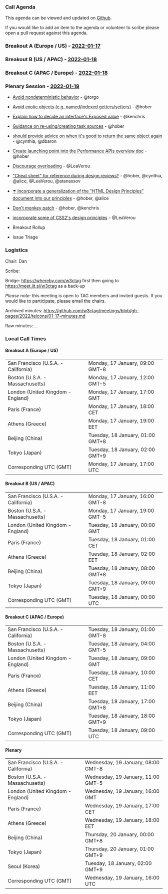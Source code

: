### Call Agenda

This agenda can be viewed and updated on [Github](https://github.com/w3ctag/meetings/blob/gh-pages/2022/telcons/01-17-agenda.md).

If you would like to add an item to the agenda or volunteer to scribe please open a pull request against this agenda.

### Breakout A (Europe / US) - [2022-01-17](https://www.timeanddate.com/worldclock/converter.html?iso=20220117T170000&p1=224&p2=43&p3=136&p4=195&p5=26&p6=33&p7=248&p8=235)

### Breakout B (US / APAC) - [2022-01-18](https://www.timeanddate.com/worldclock/converter.html?iso=20220118T000000&p1=224&p2=43&p3=136&p4=195&p5=26&p6=33&p7=248&p8=235)

### Breakout C (APAC / Europe) - [2022-01-18](https://www.timeanddate.com/worldclock/converter.html?iso=20220118T090000&p1=224&p2=43&p3=136&p4=195&p5=26&p6=33&p7=248&p8=235)

### Plenary Session - [2022-01-19](https://www.timeanddate.com/worldclock/converter.html?iso=20220119T160000&p1=224&p2=43&p3=136&p4=195&p5=26&p6=33&p7=248&p8=235)

* [Avoid nondeterministic behavior](https://github.com/w3ctag/design-principles/issues/3) - @torgo
* [Avoid exotic objects (e.g. named/indexed getters/setters)](https://github.com/w3ctag/design-principles/issues/16) - @hober
* [Explain how to decide an interface's Exposed value](https://github.com/w3ctag/design-principles/issues/35) - @kenchris
* [Guidance on re-using/creating task sources](https://github.com/w3ctag/design-principles/issues/38) - @hober
* [should provide advice on when it's good to return the same object again](https://github.com/w3ctag/design-principles/issues/46) - @cynthia, @dbaron
* [Create launching point into the Performance APIs overview doc](https://github.com/w3ctag/design-principles/issues/52) - @hober
* [Discourage overloading](https://github.com/w3ctag/design-principles/issues/131) - @LeaVerou
* ["Cheat sheet" for reference during design reviews?](https://github.com/w3ctag/design-principles/issues/154) - @hober, @cynthia, @alice, @LeaVerou, @atanassov
* [☂️ Incorporate a generalization of the "HTML Design Principles" document into our principles](https://github.com/w3ctag/design-principles/issues/160) - @hober, @alice
* [Don't monkey patch](https://github.com/w3ctag/design-principles/issues/184) - @hober, @kenchris
* [incorporate some of CSS2's design principles](https://github.com/w3ctag/design-principles/issues/188) - @LeaVerou

* Breakout Rollup
* Issue Triage

### Logistics

Chair: Dan

Scribe:

Bridge: https://whereby.com/w3ctag first then going to https://meet.jit.si/w3ctag as a back-up

*Please note*: this meeting is open to TAG members and invited guests. If you would like to participate, please email the chairs.

Archived minutes: https://github.com/w3ctag/meetings/blob/gh-pages/2022/telcons/01-17-minutes.md

Raw minutes: ...


### Local Call Times

#### Breakout A (Europe / US)

<table>
<tr><td> San Francisco (U.S.A. - California) <td> Monday, 17 January, 09:00 GMT-8</td></tr>
<tr><td> Boston (U.S.A. - Massachusetts) <td> Monday, 17 January, 12:00 GMT-5</td></tr>
<tr><td> London (United Kingdom - England) <td> Monday, 17 January, 17:00 GMT</td></tr>
<tr><td> Paris (France) <td> Monday, 17 January, 18:00 CET</td></tr>
<tr><td> Athens (Greece) <td> Monday, 17 January, 19:00 EET</td></tr>
<tr><td> Beijing (China) <td> Tuesday, 18 January, 01:00 GMT+8</td></tr>
<tr><td> Tokyo (Japan) <td> Tuesday, 18 January, 02:00 GMT+9</td></tr>
<tr><td> Corresponding UTC (GMT) <td> Monday, 17 January, 17:00 UTC</td></tr>
</table>

#### Breakout B (US / APAC)

<table>
<tr><td> San Francisco (U.S.A. - California) <td> Monday, 17 January, 16:00 GMT-8</td></tr>
<tr><td> Boston (U.S.A. - Massachusetts) <td> Monday, 17 January, 19:00 GMT-5</td></tr>
<tr><td> London (United Kingdom - England) <td> Tuesday, 18 January, 00:00 GMT</td></tr>
<tr><td> Paris (France) <td> Tuesday, 18 January, 01:00 CET</td></tr>
<tr><td> Athens (Greece) <td> Tuesday, 18 January, 02:00 EET</td></tr>
<tr><td> Beijing (China) <td> Tuesday, 18 January, 08:00 GMT+8</td></tr>
<tr><td> Tokyo (Japan) <td> Tuesday, 18 January, 09:00 GMT+9</td></tr>
<tr><td> Corresponding UTC (GMT) <td> Tuesday, 18 January, 00:00 UTC</td></tr>
</table>

#### Breakout C (APAC / Europe)

<table>
<tr><td> San Francisco (U.S.A. - California) <td> Tuesday, 18 January, 01:00 GMT-8</td></tr>
<tr><td> Boston (U.S.A. - Massachusetts) <td> Tuesday, 18 January, 04:00 GMT-5</td></tr>
<tr><td> London (United Kingdom - England) <td> Tuesday, 18 January, 09:00 GMT</td></tr>
<tr><td> Paris (France) <td> Tuesday, 18 January, 10:00 CET</td></tr>
<tr><td> Athens (Greece) <td> Tuesday, 18 January, 11:00 EET</td></tr>
<tr><td> Beijing (China) <td> Tuesday, 18 January, 17:00 GMT+8</td></tr>
<tr><td> Tokyo (Japan) <td> Tuesday, 18 January, 18:00 GMT+9</td></tr>
<tr><td> Corresponding UTC (GMT) <td> Tuesday, 18 January, 09:00 UTC</td></tr>
</table>

#### Plenary

<table>
<tr><td> San Francisco (U.S.A. - California) <td> Wednesday, 19 January, 08:00 GMT-8</td></tr>
<tr><td> Boston (U.S.A. - Massachusetts) <td> Wednesday, 19 January, 11:00 GMT-5</td></tr>
<tr><td> London (United Kingdom - England) <td> Wednesday, 19 January, 16:00 GMT</td></tr>
<tr><td> Paris (France) <td> Wednesday, 19 January, 17:00 CET</td></tr>
<tr><td> Athens (Greece) <td> Wednesday, 19 January, 18:00 EET</td></tr>
<tr><td> Beijing (China) <td> Thursday, 20 January, 00:00 GMT+8</td></tr>
<tr><td> Tokyo (Japan) <td> Thursday, 20 January, 01:00 GMT+9</td></tr>
<tr><td> Seoul (Korea) <td> Tuesday, 18 January, 02:00 GMT+9</td></tr>
<tr><td> Corresponding UTC (GMT) <td> Wednesday, 19 January, 16:00 UTC</td></tr>
</table>
